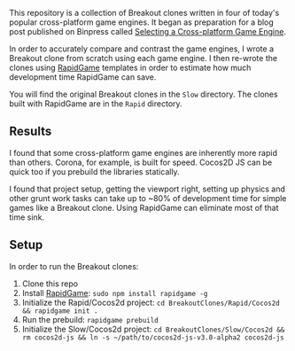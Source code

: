 This repository is a collection of Breakout clones written in four of today's popular cross-platform game engines. It began as preparation for a blog post published on Binpress called [Selecting a Cross-platform Game Engine](http://www.binpress.com/blog/2014/05/14/selecting-cross-platform-game-engine/).

In order to accurately compare and contrast the game engines, I wrote a Breakout clone from scratch using each game engine. I then re-wrote the clones using [RapidGame](http://wizardfu.com/rapidgame) templates in order to estimate how much development time RapidGame can save.

You will find the original Breakout clones in the `Slow` directory. The clones built with RapidGame are in the `Rapid` directory.


Results
-------

I found that some cross-platform game engines are inherently more rapid than others. Corona, for example, is built for speed. Cocos2D JS can be quick too if you prebuild the libraries statically.

I found that project setup, getting the viewport right, setting up physics and other grunt work tasks can take up to ~80% of development time for simple games like a Breakout clone. Using RapidGame can eliminate most of that time sink.


Setup
-----

In order to run the Breakout clones:

1. Clone this repo
2. Install [RapidGame](http://wizardfu.com/rapidgame): `sudo npm install rapidgame -g`
3. Initialize the Rapid/Cocos2d project: `cd BreakoutClones/Rapid/Cocos2d && rapidgame init .`
4. Run the prebuild: `rapidgame prebuild`
5. Initialize the Slow/Cocos2d project: `cd BreakoutClones/Slow/Cocos2d && rm cocos2d-js && ln -s ~/path/to/cocos2d-js-v3.0-alpha2 cocos2d-js`
